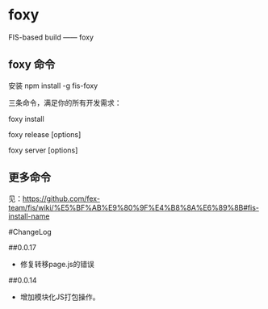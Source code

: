 # foxy

FIS-based build —— foxy

## foxy 命令
安装
npm install -g fis-foxy

三条命令，满足你的所有开发需求：

foxy install <name>

foxy release [options]

foxy server <command> [options]

## 更多命令
见：https://github.com/fex-team/fis/wiki/%E5%BF%AB%E9%80%9F%E4%B8%8A%E6%89%8B#fis-install-name

#ChangeLog

##0.0.17
* 修复转移page.js的错误

##0.0.14

* 增加模块化JS打包操作。


